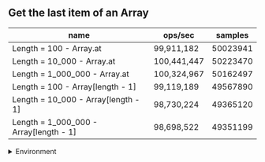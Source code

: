 ## Get the last item of an Array

|name|ops/sec|samples|
|-|-|-|
|Length = 100 - Array.at|99,911,182|50023941|
|Length = 10_000 - Array.at|100,441,447|50223470|
|Length = 1_000_000 - Array.at|100,324,967|50162497|
|Length = 100 - Array[length - 1]|99,119,189|49567890|
|Length = 10_000 - Array[length - 1]|98,730,224|49365120|
|Length = 1_000_000 - Array[length - 1]|98,698,522|49351199|


<details>
<summary>Environment</summary>

* __Machine:__ linux x64 | 4 vCPUs | 7.6GB Mem
* __Run:__ Thu Sep 04 2025 18:18:49 GMT+0000 (Coordinated Universal Time)
* __Node:__ `v22.18.0`
</details>

<!--
{"environment":{"platform":"linux","arch":"x64","cpus":4,"totalMemory":7.597843170166016},"benchmarks":[{"name":"Length = 100 - Array.at","samples":50023941,"opsSec":99911182.52096298},{"name":"Length = 10_000 - Array.at","samples":50223470,"opsSec":100441447.86163092},{"name":"Length = 1_000_000 - Array.at","samples":50162497,"opsSec":100324967.11290881},{"name":"Length = 100 - Array[length - 1]","samples":49567890,"opsSec":99119189.6282784},{"name":"Length = 10_000 - Array[length - 1]","samples":49365120,"opsSec":98730224.99300581},{"name":"Length = 1_000_000 - Array[length - 1]","samples":49351199,"opsSec":98698522.30642606}]}-->
